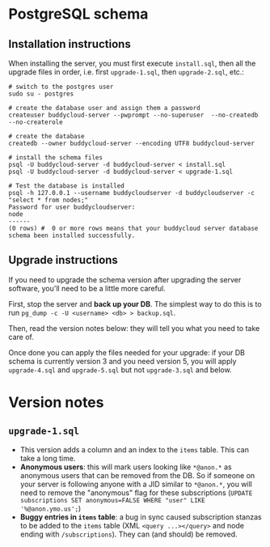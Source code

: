 PostgreSQL schema
=================

Installation instructions
-------------------------

When installing the server, you must first execute `install.sql`, then all the
upgrade files in order, i.e. first `upgrade-1.sql`, then `upgrade-2.sql`, etc.:

    # switch to the postgres user
    sudo su - postgres
 
    # create the database user and assign them a password
    createuser buddycloud-server --pwprompt --no-superuser  --no-createdb --no-createrole
 
    # create the database
    createdb --owner buddycloud-server --encoding UTF8 buddycloud-server
    
    # install the schema files
    psql -U buddycloud-server -d buddycloud-server < install.sql
    psql -U buddycloud-server -d buddycloud-server < upgrade-1.sql
    
    # Test the database is installed
    psql -h 127.0.0.1 --username buddycloudserver -d buddycloudserver -c "select * from nodes;"
    Password for user buddycloudserver: 
    node
    ------
    (0 rows) #  0 or more rows means that your buddycloud server database schema been installed successfully.


Upgrade instructions
--------------------

If you need to upgrade the schema version after upgrading the server software,
you'll need to be a little more careful.

First, stop the server and **back up your DB**. The simplest way to do this is
to run `pg_dump -c -U <username> <db> > backup.sql`.

Then, read the version notes below: they will tell you what you need to take
care of.

Once done you can apply the files needed for your upgrade: if your DB schema is
currently version 3 and you need version 5, you will apply `upgrade-4.sql` and
`upgrade-5.sql` but not `upgrade-3.sql` and below.


Version notes
=============

`upgrade-1.sql`
---------------

* This version adds a column and an index to the `items` table. This can take a
  long time.
* **Anonymous users**: this will mark users looking like `*@anon.*` as anonymous
  users that can be removed from the DB. So if someone on your server is
  following anyone with a JID similar to `*@anon.*`, you will need to remove the
  "anonymous" flag for these subscriptions (`UPDATE subscriptions SET
  anonymous=FALSE WHERE "user" LIKE '%@anon.ymo.us';`)
* **Buggy entries in `items` table**: a bug in sync caused subscription stanzas
  to be added to the `items` table (XML `<query ...></query>` and node ending
  with `/subscriptions`). They can (and should) be removed.
